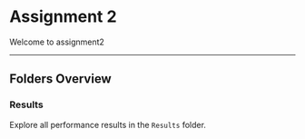 # Assignment 2

Welcome to assignment2

---

## Folders Overview

### **Results**
Explore all performance results in the `Results` folder.